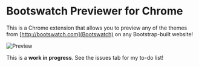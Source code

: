 # Bootswatch Previewer for Chrome
This is a Chrome extension that allows you to preview any of the themes from [http://bootswatch.com](Bootswatch) on any Bootstrap-built website!

![Preview](http://i.imgur.com/LyRkR5S.png)

This is a **work in progress**. See the issues tab for my to-do list!
